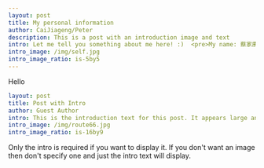 ```yaml
--- 
layout: post
title: My personal information
author: CaiJiageng/Peter
description: This is a post with an introduction image and text   
intro: Let me tell you something about me here! :)  <pre>My name: 蔡家赓/Peter/Cai_JiaGeng <pre>My_age: 20 <pre> My_Major: Electronic Information Engineering(EIE)
intro_image: /img/self.jpg
intro_image_ratio: is-5by5
---
```


Hello 

```yaml
layout: post
title: Post with Intro
author: Guest Author
intro: This is the introduction text for this post. It appears large and bold at the top of the post
intro_image: /img/route66.jpg
intro_image_ratio: is-16by9
```

Only the intro is required if you want to display it. If you don't want an image then don't specify one and just the intro text will display.

